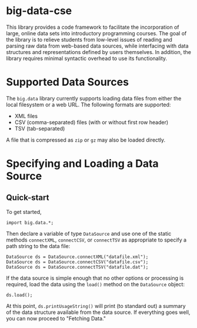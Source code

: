 big-data-cse
============

This library provides a code framework to facilitate the incorporation of large, online data sets into introductory programming courses. The goal of the library is to relieve students from low-level issues of reading and parsing raw data from web-based data sources, while interfacing with data structures and representations defined by users themselves. In addition, the library requires minimal syntactic overhead to use its functionality.

# Supported Data Sources

The `big.data` library currently supports loading data files from either the local filesystem or a web URL. The following formats are supported:

- XML files
- CSV (comma-separated) files (with or without first row header)
- TSV (tab-separated)

A file that is compressed as `zip` or `gz` may also be loaded directly.

# Specifying and Loading a Data Source

## Quick-start

To get started,

```
import big.data.*;
````

Then declare a variable of type `DataSource` and use one of the static methods `connectXML`, `connectCSV`, or `connectTSV` as appropriate to specify a path string to the data file:

```
DataSource ds = DataSource.connectXML("datafile.xml");
DataSource ds = DataSource.connectCSV("datafile.csv");
DataSource ds = DataSource.connectTSV("datafile.dat");
```

If the data source is simple enough that no other options or processing is required, load the data using the `load()` method on the `DataSource` object:

```
ds.load();
```

At this point, `ds.printUsageString()` will print (to standard out) a summary of the data structure available from the data source. If everything goes well, you can now proceed to "Fetching Data."







